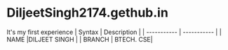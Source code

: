 # DiljeetSingh2174.gethub.in
It's my first experience 
	| Syntax | Description |
| ----------- | ----------- |
| NAME |DILJEET SINGH |
| BRANCH | BTECH. CSE|
